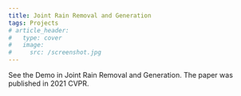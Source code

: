 ```yaml
---
title: Joint Rain Removal and Generation
tags: Projects
# article_header:
#   type: cover
#   image:
#     src: /screenshot.jpg
---
```


See the Demo in Joint Rain Removal and Generation. The paper was published in 2021 CVPR.
<!-- A Post with Header Image, See [Page layout](https://tianqi.name/jekyll-TeXt-theme/samples.html#page-layout) for more examples. -->

<!-- more -->
